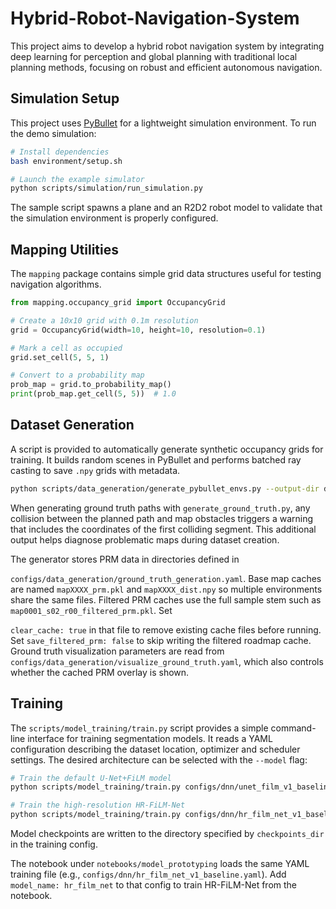 # Hybrid-Robot-Navigation-System
This project aims to develop a hybrid robot navigation system by integrating deep learning for perception and global planning with traditional local planning methods, focusing on robust and efficient autonomous navigation.

## Simulation Setup

This project uses [PyBullet](https://pybullet.org/) for a lightweight simulation
environment. To run the demo simulation:

```bash
# Install dependencies
bash environment/setup.sh

# Launch the example simulator
python scripts/simulation/run_simulation.py
```

The sample script spawns a plane and an R2D2 robot model to validate that the
simulation environment is properly configured.

## Mapping Utilities

The `mapping` package contains simple grid data structures useful for testing navigation algorithms.

```python
from mapping.occupancy_grid import OccupancyGrid

# Create a 10x10 grid with 0.1m resolution
grid = OccupancyGrid(width=10, height=10, resolution=0.1)

# Mark a cell as occupied
grid.set_cell(5, 5, 1)

# Convert to a probability map
prob_map = grid.to_probability_map()
print(prob_map.get_cell(5, 5))  # 1.0
```


## Dataset Generation

A script is provided to automatically generate synthetic occupancy grids for training. It builds random scenes in PyBullet and performs batched ray casting to save `.npy` grids with metadata.

```bash
python scripts/data_generation/generate_pybullet_envs.py --output-dir data/raw --num-scenes 50 --archetype clutter --resolution 128
```

When generating ground truth paths with `generate_ground_truth.py`, any
collision between the planned path and map obstacles triggers a warning that
includes the coordinates of the first colliding segment. This additional output
helps diagnose problematic maps during dataset creation.


The generator stores PRM data in directories defined in

`configs/data_generation/ground_truth_generation.yaml`. Base map caches
are named `mapXXXX_prm.pkl` and `mapXXXX_dist.npy` so multiple
environments share the same files. Filtered PRM caches use the full
sample stem such as `map0001_s02_r00_filtered_prm.pkl`. Set

`clear_cache: true` in that file to remove existing cache files before
running. Set `save_filtered_prm: false` to skip writing the filtered
roadmap cache. Ground truth visualization parameters are read from
`configs/data_generation/visualize_ground_truth.yaml`, which also
controls whether the cached PRM overlay is shown.

## Training

The `scripts/model_training/train.py` script provides a simple command-line interface for training segmentation models. It reads a YAML configuration describing the dataset location, optimizer and scheduler settings. The desired architecture can be selected with the `--model` flag:

```bash
# Train the default U-Net+FiLM model
python scripts/model_training/train.py configs/dnn/unet_film_v1_baseline.yaml --model unet_film

# Train the high-resolution HR-FiLM-Net
python scripts/model_training/train.py configs/dnn/hr_film_net_v1_baseline.yaml --model hr_film_net
```

Model checkpoints are written to the directory specified by `checkpoints_dir` in the training config.

The notebook under `notebooks/model_prototyping` loads the same YAML
training file (e.g., `configs/dnn/hr_film_net_v1_baseline.yaml`). Add
`model_name: hr_film_net` to that config to train HR-FiLM-Net from the
notebook.
